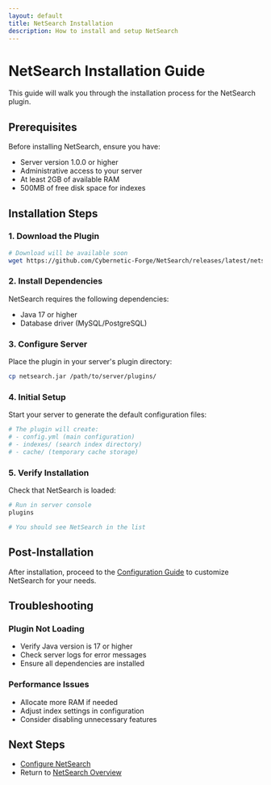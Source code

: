 ```yaml
---
layout: default
title: NetSearch Installation
description: How to install and setup NetSearch
---
```


# NetSearch Installation Guide

This guide will walk you through the installation process for the NetSearch plugin.

## Prerequisites

Before installing NetSearch, ensure you have:

- Server version 1.0.0 or higher
- Administrative access to your server
- At least 2GB of available RAM
- 500MB of free disk space for indexes

## Installation Steps

### 1. Download the Plugin

```bash
# Download will be available soon
wget https://github.com/Cybernetic-Forge/NetSearch/releases/latest/netsearch.jar
```

### 2. Install Dependencies

NetSearch requires the following dependencies:

- Java 17 or higher
- Database driver (MySQL/PostgreSQL)

### 3. Configure Server

Place the plugin in your server's plugin directory:

```bash
cp netsearch.jar /path/to/server/plugins/
```

### 4. Initial Setup

Start your server to generate the default configuration files:

```bash
# The plugin will create:
# - config.yml (main configuration)
# - indexes/ (search index directory)
# - cache/ (temporary cache storage)
```

### 5. Verify Installation

Check that NetSearch is loaded:

```bash
# Run in server console
plugins

# You should see NetSearch in the list
```

## Post-Installation

After installation, proceed to the [Configuration Guide](../configuration/) to customize NetSearch for your needs.

## Troubleshooting

### Plugin Not Loading

- Verify Java version is 17 or higher
- Check server logs for error messages
- Ensure all dependencies are installed

### Performance Issues

- Allocate more RAM if needed
- Adjust index settings in configuration
- Consider disabling unnecessary features

## Next Steps

- [Configure NetSearch](../configuration/)
- Return to [NetSearch Overview](../)
